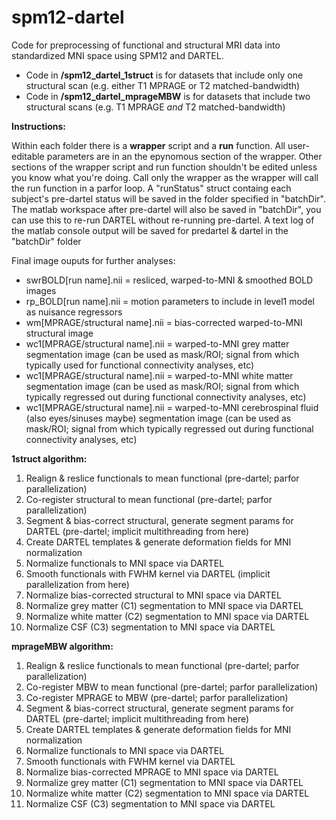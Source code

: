 # spm12-dartel

Code for preprocessing of functional and structural MRI data into standardized MNI space using SPM12 and DARTEL. 

* Code in <b>/spm12_dartel_1struct</b> is for datasets that include only one structural scan (e.g. either T1 MPRAGE or T2 matched-bandwidth)
* Code in <b>/spm12_dartel_mprageMBW</b> is for datasets that include two structural scans (e.g. T1 MPRAGE *and* T2 matched-bandwidth)

<b>Instructions:</b>

Within each folder there is a <b>wrapper</b> script and a <b>run</b> function. All user-editable parameters are in an the epynomous section of the wrapper. Other sections of the wrapper script and run function shouldn't be edited unless you know what you're doing. Call only the wrapper as the wrapper will call the run function in a parfor loop.
A "runStatus" struct containg each subject's pre-dartel status will be saved in the folder specified in "batchDir". The matlab workspace after pre-dartel will also be saved in "batchDir", you can use this to re-run DARTEL without re-running pre-dartel. 
A text log of the matlab console output will be saved for predartel & dartel in the "batchDir" folder

Final image ouputs for further analyses:
* swrBOLD[run name].nii = resliced, warped-to-MNI & smoothed BOLD images
* rp_BOLD[run name].nii = motion parameters to include in level1 model as nuisance regressors
* wm[MPRAGE/structural name].nii = bias-corrected warped-to-MNI structural image
* wc1[MPRAGE/structural name].nii = warped-to-MNI grey matter segmentation image (can be used as mask/ROI; signal from which typically used for functional connectivity analyses, etc)
* wc1[MPRAGE/structural name].nii = warped-to-MNI white matter segmentation image (can be used as mask/ROI; signal from which typically regressed out during functional connectivity analyses, etc)
* wc1[MPRAGE/structural name].nii = warped-to-MNI cerebrospinal fluid (also eyes/sinuses maybe) segmentation image (can be used as mask/ROI; signal from which typically regressed out during functional connectivity analyses, etc)

<b>1struct algorithm:</b>
1) Realign & reslice functionals to mean functional (pre-dartel; parfor parallelization)
2) Co-register structural to mean functional (pre-dartel; parfor parallelization)
3) Segment & bias-correct structural, generate segment params for DARTEL  (pre-dartel; implicit multithreading from here)
4) Create DARTEL templates & generate deformation fields for MNI normalization
5) Normalize functionals to MNI space via DARTEL
6) Smooth functionals with FWHM kernel via DARTEL (implicit parallelization from here)
7) Normalize bias-corrected structural to MNI space via DARTEL
8) Normalize grey matter (C1) segmentation to MNI space via DARTEL
9) Normalize white matter (C2) segmentation to MNI space via DARTEL
10) Normalize CSF (C3) segmentation to MNI space via DARTEL

<b>mprageMBW algorithm:</b>
1) Realign & reslice functionals to mean functional (pre-dartel; parfor parallelization)
2) Co-register MBW to mean functional (pre-dartel; parfor parallelization)
3) Co-register MPRAGE to MBW (pre-dartel; parfor parallelization)
4) Segment & bias-correct structural, generate segment params for DARTEL  (pre-dartel; implicit multithreading from here)
5) Create DARTEL templates & generate deformation fields for MNI normalization
6) Normalize functionals to MNI space via DARTEL
7) Smooth functionals with FWHM kernel via DARTEL
8) Normalize bias-corrected MPRAGE to MNI space via DARTEL
9) Normalize grey matter (C1) segmentation to MNI space via DARTEL
10) Normalize white matter (C2) segmentation to MNI space via DARTEL
11) Normalize CSF (C3) segmentation to MNI space via DARTEL
